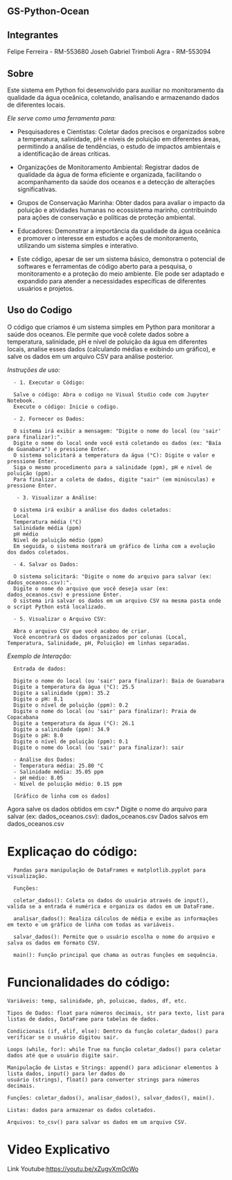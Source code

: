 ## GS-Python-Ocean

## Integrantes

Felipe Ferreira - RM-553680
Joseh Gabriel Trimboli Agra - RM-553094

## Sobre

Este sistema em Python foi desenvolvido para auxiliar no monitoramento da qualidade da água oceânica, coletando, analisando e armazenando dados de diferentes locais. 
    
*Ele serve como uma ferramenta para:*
        
 - Pesquisadores e Cientistas: Coletar dados precisos e organizados sobre a temperatura, salinidade, pH e níveis de poluição em 
        diferentes áreas, permitindo a análise de tendências, o estudo de impactos ambientais e a identificação de áreas críticas.
        
- Organizações de Monitoramento Ambiental: Registrar dados de qualidade da água de forma eficiente e organizada, facilitando o 
        acompanhamento da saúde dos oceanos e a detecção de alterações significativas.
        
- Grupos de Conservação Marinha: Obter dados para avaliar o impacto da poluição e atividades humanas no ecossistema marinho, 
        contribuindo para ações de conservação e políticas de proteção ambiental.
        
- Educadores: Demonstrar a importância da qualidade da água oceânica e promover o interesse em estudos e ações de 
        monitoramento, utilizando um sistema simples e interativo.
        
- Este código, apesar de ser um sistema básico, demonstra o potencial de softwares e ferramentas de código aberto 
        para a pesquisa, o monitoramento e a proteção do meio ambiente. 
        Ele pode ser adaptado e expandido para atender a necessidades específicas de diferentes usuários e projetos.


## Uso do Codigo

O código que criamos é um sistema simples em Python para monitorar a saúde dos oceanos. 
    Ele permite que você colete dados sobre a temperatura, salinidade, pH e nível de poluição 
    da água em diferentes locais, analise esses dados (calculando médias e exibindo um gráfico), 
    e salve os dados em um arquivo CSV para análise posterior.


*Instruções de uso:*

      - 1. Executar o Código:
      
      Salve o código: Abra o codigo no Visual Studio code com Jupyter Notebook.
      Execute o código: Inicie o codigo.
    
      - 2. Fornecer os Dados:
      
      O sistema irá exibir a mensagem: "Digite o nome do local (ou 'sair' para finalizar):".
      Digite o nome do local onde você está coletando os dados (ex: "Baía de Guanabara") e pressione Enter.
      O sistema solicitará a temperatura da água (°C): Digite o valor e pressione Enter.
      Siga o mesmo procedimento para a salinidade (ppm), pH e nível de poluição (ppm).
      Para finalizar a coleta de dados, digite "sair" (em minúsculas) e pressione Enter.
    
       - 3. Visualizar a Análise:
       
      O sistema irá exibir a análise dos dados coletados:
      Local
      Temperatura média (°C)
      Salinidade média (ppm)
      pH médio
      Nível de poluição médio (ppm)
      Em seguida, o sistema mostrará um gráfico de linha com a evolução dos dados coletados.
    
      - 4. Salvar os Dados:
      
      O sistema solicitará: "Digite o nome do arquivo para salvar (ex: dados_oceanos.csv):".
      Digite o nome do arquivo que você deseja usar (ex: dados_oceanos.csv) e pressione Enter.
      O sistema irá salvar os dados em um arquivo CSV na mesma pasta onde o script Python está localizado.
    
      - 5. Visualizar o Arquivo CSV:
      
      Abra o arquivo CSV que você acabou de criar.
      Você encontrará os dados organizados por colunas (Local, Temperatura, Salinidade, pH, Poluição) em linhas separadas.
    
*Exemplo de Interação:*

      Entrada de dados:
      
      Digite o nome do local (ou 'sair' para finalizar): Baía de Guanabara
      Digite a temperatura da água (°C): 25.5
      Digite a salinidade (ppm): 35.2
      Digite o pH: 8.1
      Digite o nível de poluição (ppm): 0.2
      Digite o nome do local (ou 'sair' para finalizar): Praia de Copacabana
      Digite a temperatura da água (°C): 26.1
      Digite a salinidade (ppm): 34.9
      Digite o pH: 8.0
      Digite o nível de poluição (ppm): 0.1
      Digite o nome do local (ou 'sair' para finalizar): sair
    
      - Análise dos Dados:
      - Temperatura média: 25.80 °C
      - Salinidade média: 35.05 ppm
      - pH médio: 8.05
      - Nível de poluição médio: 0.15 ppm
      
      [Gráfico de linha com os dados]
      
Agora salve os dados obtidos em csv:*
Digite o nome do arquivo para salvar (ex: dados_oceanos.csv): dados_oceanos.csv
Dados salvos em dados_oceanos.csv

# Explicaçao do código:
      Pandas para manipulação de DataFrames e matplotlib.pyplot para visualização.
      
      Funções:
      
      coletar_dados(): Coleta os dados do usuário através de input(), valida se a entrada é numérica e organiza os dados em um DataFrame.
      
      analisar_dados(): Realiza cálculos de média e exibe as informações em texto e um gráfico de linha com todas as variáveis.
      
      salvar_dados(): Permite que o usuário escolha o nome do arquivo e salva os dados em formato CSV.
      
      main(): Função principal que chama as outras funções em sequência.

# Funcionalidades do código:

    Variáveis: temp, salinidade, ph, poluicao, dados, df, etc.
    
    Tipos de Dados: float para números decimais, str para texto, list para listas de dados, DataFrame para tabelas de dados.
    
    Condicionais (if, elif, else): Dentro da função coletar_dados() para verificar se o usuário digitou sair.
    
    Loops (while, for): while True na função coletar_dados() para coletar dados até que o usuário digite sair.
    
    Manipulação de Listas e Strings: append() para adicionar elementos à lista dados, input() para ler dados do
    usuário (strings), float() para converter strings para números decimais.
    
    Funções: coletar_dados(), analisar_dados(), salvar_dados(), main().
    
    Listas: dados para armazenar os dados coletados. 
    
    Arquivos: to_csv() para salvar os dados em um arquivo CSV.

# Video Explicativo
Link Youtube:https://youtu.be/xZugvXmOcWo
